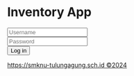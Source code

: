<html>
<head>
    <title>Inventory App</title>
    <script src="https://cdn.tailwindcss.com"></script>
    <link rel="stylesheet" href="https://cdnjs.cloudflare.com/ajax/libs/font-awesome/5.15.3/css/all.min.css">
</head>
<body class="bg-gray-200 flex items-center justify-center min-h-screen">
    <div class="bg-white p-8 rounded-lg shadow-lg w-96">
        <h1 class="text-center text-2xl font-semibold mb-6">Inventory App</h1>
        <form>
            <div class="mb-4">
                <label class="block relative">
                    <span class="absolute inset-y-0 left-0 flex items-center pl-3">
                        <i class="fas fa-user text-gray-400"></i>
                    </span>
                    <input type="text" placeholder="Username" class="pl-10 pr-4 py-2 w-full border rounded-lg focus:outline-none focus:ring-2 focus:ring-blue-500">
                </label>
            </div>
            <div class="mb-6">
                <label class="block relative">
                    <span class="absolute inset-y-0 left-0 flex items-center pl-3">
                        <i class="fas fa-lock text-gray-400"></i>
                    </span>
                    <input type="password" placeholder="Password" class="pl-10 pr-4 py-2 w-full border rounded-lg focus:outline-none focus:ring-2 focus:ring-blue-500">
                </label>
            </div>
            <div class="text-center">
                <button type="submit" class="bg-green-500 text-white py-2 px-4 rounded-lg hover:bg-green-600 focus:outline-none focus:ring-2 focus:ring-green-500">Log in</button>
            </div>
        </form>
        <div class="text-center mt-4">
            <a href="https://smknu-tulungagung.sch.id" class="text-blue-500 text-sm">https://smknu-tulungagung.sch.id ©2024</a>
        </div>
    </div>
</body>
</html>
